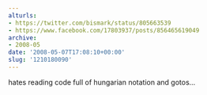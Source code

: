 ```yaml
---
alturls:
- https://twitter.com/bismark/status/805663539
- https://www.facebook.com/17803937/posts/856465619049
archive:
- 2008-05
date: '2008-05-07T17:08:10+00:00'
slug: '1210180090'
---
```


hates reading code full of hungarian notation and gotos...

